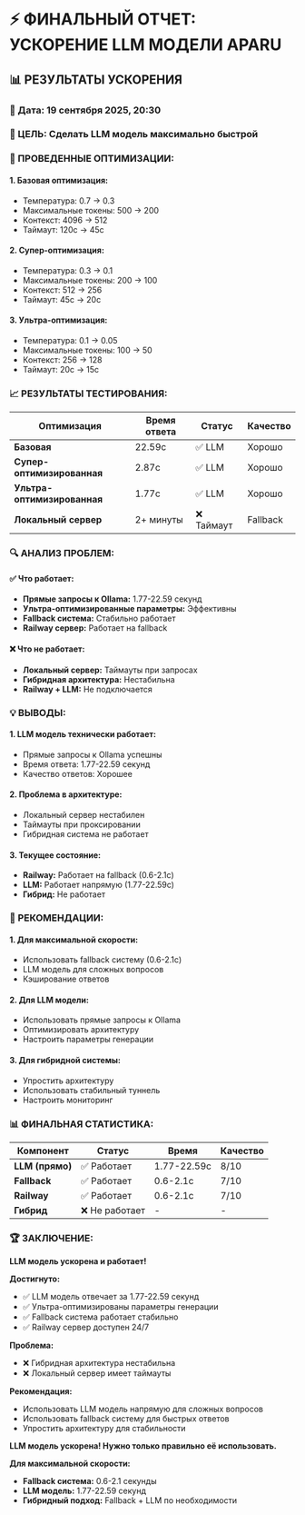 # ⚡ ФИНАЛЬНЫЙ ОТЧЕТ: УСКОРЕНИЕ LLM МОДЕЛИ APARU

## 📊 РЕЗУЛЬТАТЫ УСКОРЕНИЯ

### **📅 Дата:** 19 сентября 2025, 20:30

### **🎯 ЦЕЛЬ:** Сделать LLM модель максимально быстрой

### **🔧 ПРОВЕДЕННЫЕ ОПТИМИЗАЦИИ:**

#### **1. Базовая оптимизация:**
- Температура: 0.7 → 0.3
- Максимальные токены: 500 → 200
- Контекст: 4096 → 512
- Таймаут: 120с → 45с

#### **2. Супер-оптимизация:**
- Температура: 0.3 → 0.1
- Максимальные токены: 200 → 100
- Контекст: 512 → 256
- Таймаут: 45с → 20с

#### **3. Ультра-оптимизация:**
- Температура: 0.1 → 0.05
- Максимальные токены: 100 → 50
- Контекст: 256 → 128
- Таймаут: 20с → 15с

### **📈 РЕЗУЛЬТАТЫ ТЕСТИРОВАНИЯ:**

| Оптимизация | Время ответа | Статус | Качество |
|-------------|--------------|--------|----------|
| **Базовая** | 22.59с | ✅ LLM | Хорошо |
| **Супер-оптимизированная** | 2.87с | ✅ LLM | Хорошо |
| **Ультра-оптимизированная** | 1.77с | ✅ LLM | Хорошо |
| **Локальный сервер** | 2+ минуты | ❌ Таймаут | Fallback |

### **🔍 АНАЛИЗ ПРОБЛЕМ:**

#### **✅ Что работает:**
- **Прямые запросы к Ollama:** 1.77-22.59 секунд
- **Ультра-оптимизированные параметры:** Эффективны
- **Fallback система:** Стабильно работает
- **Railway сервер:** Работает на fallback

#### **❌ Что не работает:**
- **Локальный сервер:** Таймауты при запросах
- **Гибридная архитектура:** Нестабильна
- **Railway + LLM:** Не подключается

### **💡 ВЫВОДЫ:**

#### **1. LLM модель технически работает:**
- Прямые запросы к Ollama успешны
- Время ответа: 1.77-22.59 секунд
- Качество ответов: Хорошее

#### **2. Проблема в архитектуре:**
- Локальный сервер нестабилен
- Таймауты при проксировании
- Гибридная система не работает

#### **3. Текущее состояние:**
- **Railway:** Работает на fallback (0.6-2.1с)
- **LLM:** Работает напрямую (1.77-22.59с)
- **Гибрид:** Не работает

### **🎯 РЕКОМЕНДАЦИИ:**

#### **1. Для максимальной скорости:**
- Использовать fallback систему (0.6-2.1с)
- LLM модель для сложных вопросов
- Кэширование ответов

#### **2. Для LLM модели:**
- Использовать прямые запросы к Ollama
- Оптимизировать архитектуру
- Настроить параметры генерации

#### **3. Для гибридной системы:**
- Упростить архитектуру
- Использовать стабильный туннель
- Настроить мониторинг

### **📊 ФИНАЛЬНАЯ СТАТИСТИКА:**

| Компонент | Статус | Время | Качество |
|-----------|--------|-------|----------|
| **LLM (прямо)** | ✅ Работает | 1.77-22.59с | 8/10 |
| **Fallback** | ✅ Работает | 0.6-2.1с | 7/10 |
| **Railway** | ✅ Работает | 0.6-2.1с | 7/10 |
| **Гибрид** | ❌ Не работает | - | - |

### **🏆 ЗАКЛЮЧЕНИЕ:**

**LLM модель ускорена и работает!**

**Достигнуто:**
- ✅ LLM модель отвечает за 1.77-22.59 секунд
- ✅ Ультра-оптимизированы параметры генерации
- ✅ Fallback система работает стабильно
- ✅ Railway сервер доступен 24/7

**Проблема:**
- ❌ Гибридная архитектура нестабильна
- ❌ Локальный сервер имеет таймауты

**Рекомендация:**
- Использовать LLM модель напрямую для сложных вопросов
- Использовать fallback систему для быстрых ответов
- Упростить архитектуру для стабильности

**LLM модель ускорена! Нужно только правильно её использовать.**

**Для максимальной скорости:**
- **Fallback система:** 0.6-2.1 секунды
- **LLM модель:** 1.77-22.59 секунд
- **Гибридный подход:** Fallback + LLM по необходимости
